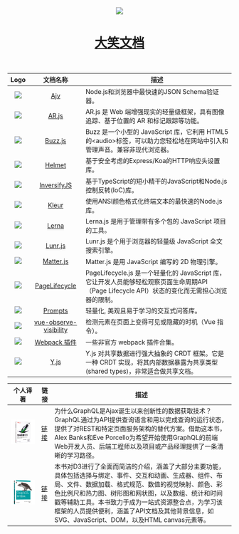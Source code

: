 
<div align="center">
    <img width="350" src="http://febeacon.com/images/febeacon_logo_2.png" /><br />
    <h1><a href="http://febeacon.com">大笑文档</a></h1><br />
</div>

| Logo | 文档名称 | 描述 |
|:---:|:---:|---|
| <img width="75" src="http://febeacon.com/ajv-docs-zh-cn/images/logo.png" /> | [Ajv](http://febeacon.com/ajv-docs-zh-cn/index.html) | Node.js和浏览器中最快速的JSON Schema验证器。 |
| <img width="75" src="http://febeacon.com/arjs-docs-zh-cn/images/logo.png" /> | [AR.js](http://febeacon.com/arjs-docs-zh-cn/index.html) | AR.js 是 Web 端增强现实的轻量级框架，具有图像追踪、基于位置的 AR 和标记跟踪等功能。 |
| <img width="75" src="http://febeacon.com/buzz-docs-zh-cn/images/logo.png" /> | [Buzz.js](http://febeacon.com/buzz-docs-zh-cn/index.html) | Buzz 是一个小型的 JavaScript 库，它利用 HTML5 的&lt;audio&gt;标签，可以助力您轻松地在网站中引入和管理声音。兼容非现代浏览器。 |
| <img width="75" src="http://febeacon.com/helmet-docs-zh-CN/images/logo.png" /> | [Helmet](http://febeacon.com/helmet-docs-zh-CN/index.html) | 基于安全考虑的Express/Koa的HTTP响应头设置库。 |
| <img width="75" src="http://febeacon.com/inversifyjs_docs_cn/images/logo.png" /> | [InversifyJS](http://febeacon.com/inversifyjs_docs_cn/index.html) | 基于TypeScript的短小精干的JavaScript和Node.js控制反转(IoC)库。 |
| <img width="75" src="http://febeacon.com/kleur_docs_cn/images/logo.png" /> | [Kleur](http://febeacon.com/kleur_docs_cn/index.html) | 使用ANSI颜色格式化终端文本的最快速的Node.js库。 |
| <img width="75" src="http://febeacon.com/lerna-docs-zh-cn/images/logo.png" /> | [Lerna](http://febeacon.com/lerna-docs-zh-cn/index.html) | Lerna.js 是用于管理带有多个包的 JavaScript 项目的工具。 |
| <img width="75" src="http://febeacon.com/lunr-docs-zh-cn/images/logo.png" /> | [Lunr.js](http://febeacon.com/lunr-docs-zh-cn/index.html) | Lunr.js 是个用于浏览器的轻量级 JavaScript 全文搜索引擎。 |
| <img width="75" src="http://febeacon.com/matterjs_docs_zh_cn/images/logo.png" /> | [Matter.js](http://febeacon.com/matterjs_docs_zh_cn/index.html) | Matter.js 是用 JavaScript 编写的 2D 物理引擎。 |
| <img width="75" src="http://febeacon.com/pagelifecycle_docs_zh_cn/images/logo.png" /> | [PageLifecycle](http://febeacon.com/pagelifecycle_docs_zh_cn/index.html) | PageLifecycle.js 是一个轻量化的 JavaScript 库，它让开发人员能够轻松观察页面生命周期API（Page Lifecycle API）状态的变化而无需担心浏览器的限制。 |
| <img width="75" src="http://febeacon.com/prompts_docs_cn/images/logo.png" /> | [Prompts](http://febeacon.com/prompts_docs_cn/index.html) | 轻量化, 美观且易于学习的交互式问答库。 |
| <img width="75" src="http://febeacon.com/vue-observe-visibility-docs-cn/images/logo.png" /> | [vue-observe-visibility](http://febeacon.com/ajv-docs-zh-cn/) | 检测元素在页面上变得可见或隐藏的时机（Vue 指令）。 |
| <img width="75" src="http://febeacon.com/webpack-plugins-docs-cn/images/logo.png" /> | [Webpack 插件](http://febeacon.com/ajv-docs-zh-cn/) | 一些非官方 webpack 插件合集。 |
| <img width="75" src="http://febeacon.com/yjs-docs-zh-cn/images/logo.png" /> | [Y.js](http://febeacon.com/yjs-docs-zh-cn/index.html) | Y.js 对共享数据进行强大抽象的 CRDT 框架。它是一种 CRDT 实现，将其内部数据暴露为共享类型(shared types)，非常适合做共享文档。 |


| 个人译著 | 链接 | 描述 |
|:---:|---|---|
| <img width="350" src="/translated_book/d3forimpatient.jpg" /> | [链接](https://item.jd.com/69025312556.html) | 为什么GraphQL是Ajax诞生以来创新性的数据获取技术？GraphQL通过为API提供查询语言和用以完成查询的运行状态，提供了对REST和特定页面服务架构的替代方案。借助这本书，Alex Banks和Eve Porcello为希望开始使用GraphQL的前端Web开发人员、后端工程师以及项目或产品经理提供了一条清晰的学习路径。 |
| <img width="350" src="/translated_book/learningGraphQL.jpg" /> | [链接](https://item.jd.com/12880168.html) | 本书对D3进行了全面而简洁的介绍，涵盖了大部分主要功能，具体包括选择与绑定、事件、交互和动画、生成器、组件、布局、文件、数据加载、格式规范、数值的视觉映射、颜色、彩色比例尺和热力图、树形图和网状图，以及数组、统计和时间戳等辅助工具。本书致力于成为一站式资源整合点，为学习该框架的人员提供便利，涵盖了API文档及其他背景信息，如SVG、JavaScript、DOM，以及HTML canvas元素等。 |